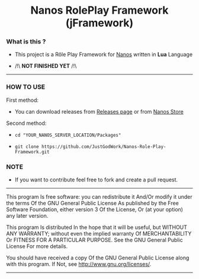 

<h1 align='center'>Nanos RolePlay Framework (jFramework)</a></h1>

### What is this ?

- This project is a Rôle Play Framework for [Nanos](https://nanos.world) written in **Lua** Language

- /!\ **NOT FINISHED YET** /!\

  
<hr>

### HOW TO USE

First method:

- You can download releases from [Releases page](https://github.com/JustGodWork/Nanos-Role-Play-Framework/releases) or from [Nanos Store](https://store.nanos.world/packages/j-framework/)

  

Second method:

- `cd "YOUR_NANOS_SERVER_LOCATION/Packages"`

-  `git clone https://github.com/JustGodWork/Nanos-Role-Play-Framework.git`

  

###  NOTE

- If you want to contribute feel free to fork and create a pull request.
<hr>
This program Is free software: you can redistribute it And/Or modify it under the terms Of the GNU General Public License As published by the Free Software Foundation, either version 3 Of the License, Or (at your option) any later version.

This program Is distributed In the hope that it will be useful, but WITHOUT ANY WARRANTY; without even the implied warranty Of MERCHANTABILITY Or FITNESS FOR A PARTICULAR PURPOSE. See the GNU General Public License For more details.

You should have received a copy Of the GNU General Public License along with this program. If Not, see <http://www.gnu.org/licenses/>.
<hr>
